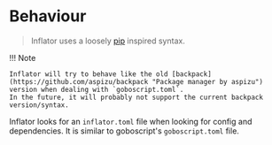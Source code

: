 # Behaviour

> Inflator uses a loosely [pip](https://github.com/pypa/pip "python package manager") inspired syntax.

!!! Note

    Inflator will try to behave like the old [backpack](https://github.com/aspizu/backpack "Package manager by aspizu")
    version when dealing with `goboscript.toml`.
    In the future, it will probably not support the current backpack version/syntax.

Inflator looks for an `inflator.toml` file when looking for config and dependencies.
It is similar to goboscript's `goboscript.toml` file.
